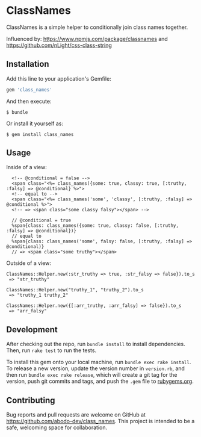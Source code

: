 # ClassNames

ClassNames is a simple helper to conditionally join class names together.

Influenced by: https://www.npmjs.com/package/classnames and https://github.com/nLight/css-class-string

## Installation

Add this line to your application's Gemfile:

```ruby
gem 'class_names'
```

And then execute:

    $ bundle

Or install it yourself as:

    $ gem install class_names

## Usage

Inside of a view:

```html+erb
  <!-- @conditional = false -->
  <span class="<%= class_names({some: true, classy: true, [:truthy, :falsy] => @conditional} %>">
  <!-- equal to -->
  <span class="<%= class_names('some', 'classy', [:truthy, :falsy] => @conditional %>">
  <!-- => <span class="some classy falsy"></span> -->
```

```haml
  // @conditional = true
  %span{class: class_names({some: true, classy: false, [:truthy, :falsy] => @conditional})}
  // equal to
  %span{class: class_names('some', falsy: false, [:truthy, :falsy] => @conditional)}
  // => <span class="some truthy"></span>
```

Outside of a view:

```
ClassNames::Helper.new(:str_truthy => true, :str_falsy => false}).to_s
 => "str_truthy" 

ClassNames::Helper.new("truthy_1", "truthy_2").to_s
 => "truthy_1 truthy_2"

ClassNames::Helper.new({[:arr_truthy, :arr_falsy] => false}).to_s
 => "arr_falsy" 
```

## Development

After checking out the repo, run `bundle install` to install dependencies. Then, run `rake test` to run the tests.

To install this gem onto your local machine, run `bundle exec rake install`. To release a new version, update the version number in `version.rb`, and then run `bundle exec rake release`, which will create a git tag for the version, push git commits and tags, and push the `.gem` file to [rubygems.org](https://rubygems.org).

## Contributing

Bug reports and pull requests are welcome on GitHub at https://github.com/abodo-dev/class_names. This project is intended to be a safe, welcoming space for collaboration.